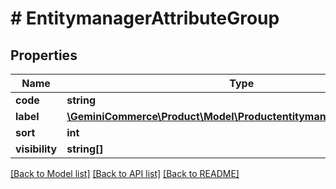 # # EntitymanagerAttributeGroup


## Properties


Name | Type | Description | Notes
------------ | ------------- | ------------- | -------------
**code**| **string** |   | [optional]
**label**| [**\GeminiCommerce\Product\Model\ProductentitymanagerLocalizedText**](ProductentitymanagerLocalizedText.md) |   | [optional]
**sort**| **int** |   | [optional]
**visibility**| **string[]** |   | [optional]


[[Back to Model list]](../../README.md#models) [[Back to API list]](../../README.md#endpoints) [[Back to README]](../../README.md)